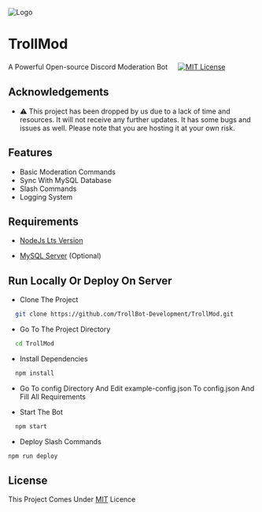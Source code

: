 
![Logo](https://media.discordapp.net/attachments/970639356148715552/1061939455507832853/20230109_145641_0000-removebg-preview.png)


# TrollMod

A Powerful Open-source Discord Moderation Bot
ㅤ
[![MIT License](https://img.shields.io/badge/License-MIT-green.svg)](https://choosealicense.com/licenses/mit/)
## Acknowledgements

- ⚠️ This project has been dropped by us due to a lack of time and resources. It will not receive any further updates. It has some bugs and issues as well. Please note that you are hosting it at your own risk.

## Features

- Basic Moderation Commands
- Sync With MySQL Database
- Slash Commands
- Logging System

## Requirements

- [NodeJs Lts Version](https://nodejs.org/en/)

- [MySQL Server](https://www.mysql.com/downloads/) (Optional)
## Run Locally Or Deploy On Server

- Clone The Project

```bash
  git clone https://github.com/TrollBot-Development/TrollMod.git
```

- Go To The Project Directory

```bash
  cd TrollMod
```
- Install Dependencies

```bash
  npm install
```
- Go To config Directory And Edit example-config.json To config.json And Fill All Requirements

- Start The Bot

```bash
  npm start
```
- Deploy Slash Commands

```bash
npm run deploy
```

## License

This Project Comes Under [MIT](https://choosealicense.com/licenses/mit/) Licence


